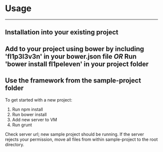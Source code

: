 # Usage #
--------------------------
## Installation into your existing project ##
Add to your project using bower by including 'fl1p3l3v3n' in your bower.json file
_OR_
Run 'bower install fl1peleven' in your project folder
---------------------------
## Use the framework from the sample-project folder ##
To get started with a new project:
1. Run npm install
2. Run bower install
3. Add new server to VM
4. Run grunt

Check server url; new sample project should be running.
If the server rejects your permission, move all files
from within sample-project to the root directory.
